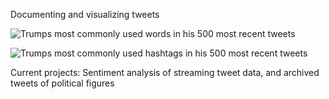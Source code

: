 Documenting and visualizing tweets 

![Trumps most commonly used words in his 500 most recent tweets](/home/timor/Documents/Git/Twitter-Mining/figures/terms.png)

![Trumps most commonly used hashtags in his 500 most recent tweets](/home/timor/Documents/Git/Twitter-Mining/figures/hashtags.png)

Current projects: Sentiment analysis of streaming tweet data, and archived tweets of political figures
